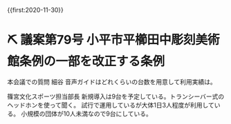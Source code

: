 {{first:2020-11-30}}
# ⛏️ 議案第79号 小平市平櫛田中彫刻美術館条例の一部を改正する条例


本会議での質問
細谷
音声ガイドはどれくらいの台数を用意して利用実績は。

篠宮文化スポーツ担当部長
新規導入は9台を予定している。トランシーバー式のヘッドホンを使って聞く。
試行で運用しているが大体1日3人程度が利用している。
小規模の団体が10人未満なので9台にしている。
